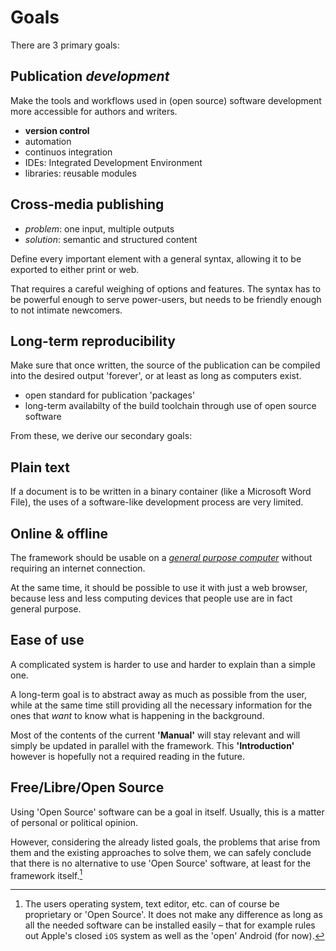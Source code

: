 # Goals


There are 3 primary goals:

## Publication *development*

Make the tools and workflows used in (open source) software development more accessible for authors and writers.

- **version control** 
- automation
- continuos integration
- IDEs: Integrated Development Environment
- libraries: reusable modules


## Cross-media publishing

- *problem*: one input, multiple outputs
- *solution*: semantic and structured content

Define every important element with a general syntax, allowing it to be exported to either print or web.

That requires a careful weighing of options and features. The syntax has to be powerful enough to serve power-users, but needs to be friendly enough to not intimate newcomers.

## Long-term reproducibility

Make sure that once written, the source of the publication can be compiled into the desired output 'forever', or at least as long as computers exist.

* open standard for publication 'packages'
* long-term availabilty of the build toolchain through use of open source software 


From these, we derive our secondary goals:

## Plain text

If a document is to be written in a binary container (like a Microsoft Word File), the uses of a software-like development process are very limited.

## Online & offline

The framework should be usable on a [*general purpose computer*](https://en.wikipedia.org/wiki/Turing_machine) without requiring an internet connection.

At the same time, it should be possible to use it 
with just a web browser, because less and less computing devices that people use are in fact general purpose.

## Ease of use

A complicated system is harder to use and harder to explain than a simple one.

A long-term goal is to abstract away as much as possible from the user, 
while at the same time still providing all the necessary information 
for the ones that *want* to know what is happening in the background.

Most of the contents of the current **'Manual'** will stay relevant 
and will simply be updated in parallel with the framework. 
This **'Introduction'** however is hopefully not a required reading in the future.


## Free/Libre/Open Source

Using 'Open Source' software can be a goal in itself. Usually, this is a matter of personal or political opinion. 

However, considering the already listed goals, the problems that arise from them and the existing approaches to solve them, we can safely conclude that there is no alternative to use 'Open Source' software, at least for the framework itself.[^fn-usersoft]

[^fn-usersoft]: The users operating system, text editor, etc. can of course be proprietary or 'Open Source'.
It does not make any difference as long as all the needed software can be installed easily – that for example rules out Apple's closed `iOS` system as well as the 'open' Android (for now).

<!-- 
!["Open Source All The Things" *([internet meme][flossmeme])*](../_stash/open-source-all-the-things.jpg)

[flossmeme]: http://thinkahol.wordpress.com/2012/04/05/open-source-all-the-things-free-energy-and-free-information-for-a-free-people/ 
-->

